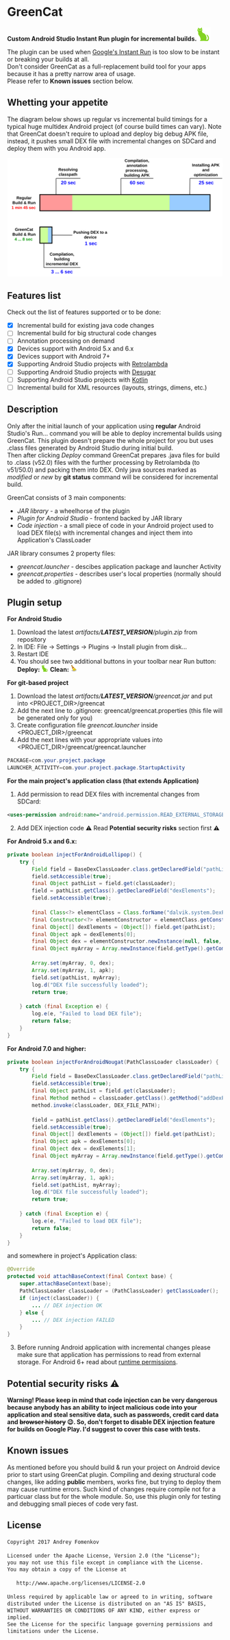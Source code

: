 GreenCat
=========

**Custom Android Studio Instant Run plugin for incremental builds.**![](https://github.com/andreyfomenkov/green-cat/blob/master/plugin/resources/icons/deploy%402x.png)

The plugin can be used when [Google's Instant Run](https://developer.android.com/studio/run/index.html#instant-run) is too slow to be instant or breaking your builds at all.</br>
Don't consider GreenCat as a full-replacement build tool for your apps because it has a pretty narrow area of usage.</br>
Please refer to **Known issues** section below.

Whetting your appetite
----------------------
The diagram below shows up regular vs incremental build timings for a typical huge multidex Android project (of course build times can vary). Note that GreenCat doesn't require to upload and deploy big debug APK file, instead, it pushes small DEX file with incremental changes on SDCard and deploy them with you Android app.
<p align="center">
  <img src="https://github.com/andreyfomenkov/green-cat/blob/master/images/build-time-diagram.png">
</p>

Features list
-------------

Check out the list of features supported or to be done:
- [x] Incremental build for existing java code changes
- [ ] Incremental build for big structural code changes
- [ ] Annotation processing on demand
- [x] Devices support with Android 5.x and 6.x
- [x] Devices support with Android 7+
- [x] Supporting Android Studio projects with [Retrolambda](https://github.com/orfjackal/retrolambda)
- [ ] Supporting Android Studio projects with [Desugar](https://developer.android.com/studio/write/java8-support.html)
- [ ] Supporting Android Studio projects with [Kotlin](https://kotlinlang.org)
- [ ] Incremental build for XML resources (layouts, strings, dimens, etc.)

Description
-----------

Only after the initial launch of your application using **regular** Android Studio's Run... command you will be able to deploy incremental builds using GreenCat. This plugin doesn't prepare the whole project for you but uses .class files generated by Android Studio during initial build.</br>
Then after clicking *Deploy* command GreenCat prepares .java files for build to .class (v52.0) files with the further processing by Retrolambda (to v51/50.0) and packing them into DEX. Only java sources marked as *modified* or *new* by **git status** command will be considered for incremental build.

GreenCat consists of 3 main components:
- *JAR library* - a wheelhorse of the plugin
- *Plugin for Android Studio* - frontend backed by JAR library
- *Code injection* - a small piece of code in your Android project used to load DEX file(s) with incremental changes and inject them into Application's ClassLoader

JAR library consumes 2 property files:
- *greencat.launcher* - descibes application package and launcher Activity
- *greencat.properties* - describes user's local properties (normally should be added to .gitignore)

Plugin setup
------------
**For Android Studio**
1. Download the latest *artifacts/**LATEST_VERSION**/plugin.zip* from repository
2. In IDE: File -> Settings -> Plugins -> Install plugin from disk...
3. Restart IDE
4. You should see two additional buttons in your toolbar near Run button:
 **Deploy:** ![Deploy](https://github.com/andreyfomenkov/green-cat/blob/master/plugin/resources/icons/deploy.png)
 **Clean:** ![Clean](https://github.com/andreyfomenkov/green-cat/blob/master/plugin/resources/icons/clean.png)

**For git-based project**
1. Download the latest *artifacts/**LATEST_VERSION**/greencat.jar* and put into <PROJECT_DIR>/greencat
2. Add the next line to .gitignore: greencat/greencat.properties (this file will be generated only for you)
3. Create configuration file *greencat.launcher* inside <PROJECT_DIR>/greencat
4. Add the next lines with your appropriate values into <PROJECT_DIR>/greencat/greencat.launcher</br>
```java
PACKAGE=com.your.project.package
LAUNCHER_ACTIVITY=com.your.project.package.StartupActivity
```

**For the main project's application class (that extends Application)**
1. Add permission to read DEX files with incremental changes from SDCard:
```xml
<uses-permission android:name="android.permission.READ_EXTERNAL_STORAGE"/>
```
2. Add DEX injection code :warning: Read **Potential security risks** section first :warning:</br>

**For Android 5.x and 6.x:**
```java
private boolean injectForAndroidLollipop() {
    try {
        Field field = BaseDexClassLoader.class.getDeclaredField("pathList");
        field.setAccessible(true);
        final Object pathList = field.get(classLoader);
        field = pathList.getClass().getDeclaredField("dexElements");
        field.setAccessible(true);

        final Class<?> elementClass = Class.forName("dalvik.system.DexPathList$Element");
        final Constructor<?> elementConstructor = elementClass.getConstructor(File.class, boolean.class, File.class, DexFile.class);
        final Object[] dexElements = (Object[]) field.get(pathList);
        final Object apk = dexElements[0];
        final Object dex = elementConstructor.newInstance(null, false, null, new DexFile(DEX_FILE_PATH));
        final Object myArray = Array.newInstance(field.getType().getComponentType(), 2);
        
        Array.set(myArray, 0, dex);
        Array.set(myArray, 1, apk);
        field.set(pathList, myArray);
        log.d("DEX file successfully loaded");
        return true;

    } catch (final Exception e) {
        log.e(e, "Failed to load DEX file");
        return false;
    }
}
```

**For Android 7.0 and higher:**
```java
private boolean injectForAndroidNougat(PathClassLoader classLoader) {
    try {
        Field field = BaseDexClassLoader.class.getDeclaredField("pathList");
        field.setAccessible(true);
        final Object pathList = field.get(classLoader);
        final Method method = classLoader.getClass().getMethod("addDexPath", String.class);
        method.invoke(classLoader, DEX_FILE_PATH);

        field = pathList.getClass().getDeclaredField("dexElements");
        field.setAccessible(true);
        final Object[] dexElements = (Object[]) field.get(pathList);
        final Object apk = dexElements[0];
        final Object dex = dexElements[1];
        final Object myArray = Array.newInstance(field.getType().getComponentType(), 2);

        Array.set(myArray, 0, dex);
        Array.set(myArray, 1, apk);
        field.set(pathList, myArray);
        log.d("DEX file successfully loaded");
        return true;

    } catch (final Exception e) {
        log.e(e, "Failed to load DEX file");
        return false;
    }
}
```
and somewhere in project's Application class:

```java
@Override
protected void attachBaseContext(final Context base) {
    super.attachBaseContext(base);
    PathClassLoader classLoader = (PathClassLoader) getClassLoader();
    if (inject(classLoader)) {
        ... // DEX injection OK
    } else {
        ... // DEX injection FAILED
    }
}
```

3. Before running Android application with incremental changes please make sure that application has permissions to read from external storage. For Android 6+ read about [runtime permissions](https://developer.android.com/training/permissions/requesting.html).

Potential security risks :warning:
----------------------------------
**Warning! Please keep in mind that code injection can be very dangerous because anybody has an ability to inject malicious code into your application and steal sensitive data, such as passwords, credit card data and ~~browser history~~ :wink:. So, don't forget to disable DEX injection feature for builds on Google Play. I'd suggest to cover this case with tests.**

Known issues
------------

As mentioned before you should build & run your project on Android device prior to start using GreenCat plugin. Compiling and dexing structural code changes, like adding **public** members, works fine, but trying to deploy them may cause runtime errors. Such kind of changes require compile not for a particuar class but for the whole module. So, use this plugin only for testing and debugging small pieces of code very fast.

License
-------
    Copyright 2017 Andrey Fomenkov

    Licensed under the Apache License, Version 2.0 (the "License");
    you may not use this file except in compliance with the License.
    You may obtain a copy of the License at

       http://www.apache.org/licenses/LICENSE-2.0

    Unless required by applicable law or agreed to in writing, software
    distributed under the License is distributed on an "AS IS" BASIS,
    WITHOUT WARRANTIES OR CONDITIONS OF ANY KIND, either express or implied.
    See the License for the specific language governing permissions and
    limitations under the License.
